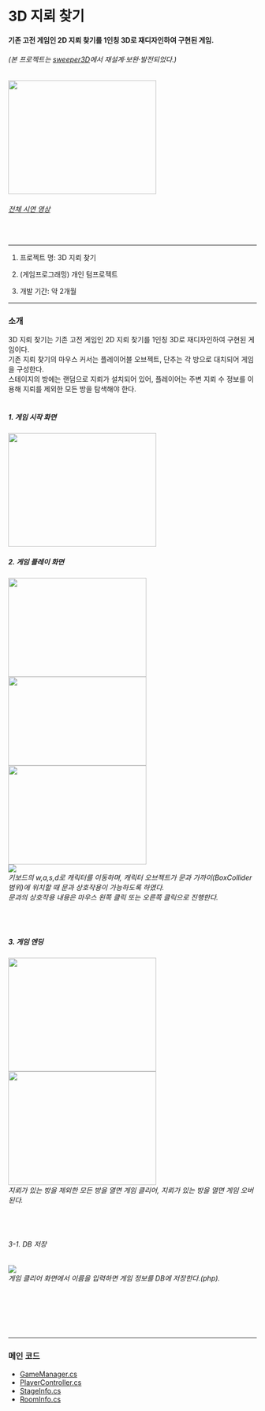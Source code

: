 # 3D 지뢰 찾기
#### 기존 고전 게임인 2D 지뢰 찾기를 1인칭 3D로 재디자인하여 구현된 게임.
###### (본 프로젝트는 [sweeper3D](https://github.com/SE0NA/sweeper-3D)에서 재설계·보완·발전되었다.)

<img src="https://user-images.githubusercontent.com/85846475/205481453-b6e19094-794f-4612-baee-ee854bb6a61b.gif" width="300" height="230"><br>
<h6><a href="https://github.com/SE0NA/3DGameProject/blob/main/play_video.mp4">전체 시연 영상</a></h6><br>

***

1. 프로젝트 명: 3D 지뢰 찾기

2. (게임프로그래밍) 개인 텀프로젝트

3. 개발 기간: 약 2개월

***
### 소개 <br>

3D 지뢰 찾기는 기존 고전 게임인 2D 지뢰 찾기를 1인칭 3D로 재디자인하여 구현된 게임이다. <br>
기존 지뢰 찾기의 마우스 커서는 플레이어블 오브젝트, 단추는 각 방으로 대치되어 게임을 구성한다. <br>
스테이지의 방에는 랜덤으로 지뢰가 설치되어 있어, 플레이어는 주변 지뢰 수 정보를 이용해 지뢰를 제외한 모든 방을 탐색해야 한다. <br><br>

##### 1. 게임 시작 화면 <br>
<img src="https://user-images.githubusercontent.com/85846475/205479098-18794ff2-66c1-415a-b945-3e0e128a0a61.png" width="300" height="230">
<br>

##### 2. 게임 플레이 화면 <br>
<h6><div>
<img src="https://user-images.githubusercontent.com/85846475/205479168-3dd317f9-202c-4928-8c1f-507c973a85a3.png" width="280" height="200">
<img src="https://user-images.githubusercontent.com/85846475/205479265-d17986ef-abe3-4126-8ec9-f42c49b23c06.png" width="280" height="180">
<img src="https://user-images.githubusercontent.com/85846475/205479328-5d132e82-8c5b-4173-a22b-512269c7ad58.png" width="280" height="200"><br>
<img src="https://user-images.githubusercontent.com/85846475/205481555-6a7f79bb-2548-4817-9133-52bf59689dd3.png">
</div>
키보드의 w,a,s,d로 캐릭터를 이동하며, 캐릭터 오브젝트가 문과 가까이(BoxCollider 범위)에 위치할 때 문과 상호작용이 가능하도록 하였다.<br>
문과의 상호작용 내용은 마우스 왼쪽 클릭 또는 오른쪽 클릭으로 진행한다.</h6><br>

##### 3. 게임 엔딩 <br>
<h6><div>
<img src="https://user-images.githubusercontent.com/85846475/205479489-ce38e724-6a46-482d-8df6-634f5cbf8d0a.png" width="300" height="230">
<img src="https://user-images.githubusercontent.com/85846475/205479497-d31ad092-a619-45cf-8ad5-6e3a36c6b5a6.png" width="300" height="230">
</div>
지뢰가 있는 방을 제외한 모든 방을 열면 게임 클리어, 지뢰가 있는 방을 열면 게임 오버된다.</h6><br>

###### 3-1. DB 저장
<h6>
<div><img src="https://user-images.githubusercontent.com/85846475/205479565-baee5610-8b26-4c8a-9af1-9aa85a8ba41d.png"></div>
게임 클리어 화면에서 이름을 입력하면 게임 정보를 DB에 저장한다.(php).</h6><br>

<br><br>

***
### 메인 코드
<ul>
<li> <a href="https://github.com/SE0NA/3DGameProject/blob/main/TheDoor/Assets/Scripts/Game/GameManager.cs">GameManager.cs</a></li>
<li> <a href="https://github.com/SE0NA/3DGameProject/blob/main/TheDoor/Assets/Scripts/Game/PlayerController.cs">PlayerController.cs</a></li>
<li> <a href="https://github.com/SE0NA/3DGameProject/blob/main/TheDoor/Assets/Scripts/Game/StageInfo.cs">StageInfo.cs</a></li>
<li> <a href="https://github.com/SE0NA/3DGameProject/blob/main/TheDoor/Assets/Scripts/Game/RoomInfo.cs">RoomInfo.cs</a></li>
</ui>
